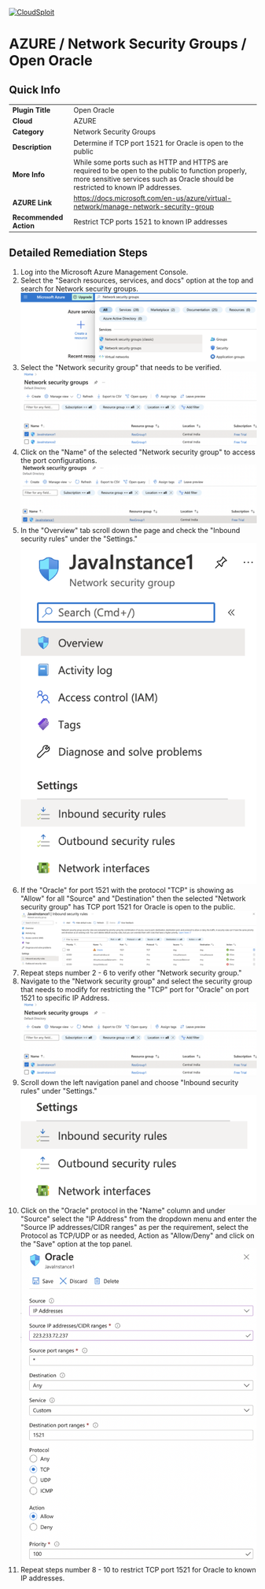 [![CloudSploit](https://cloudsploit.com/img/logo-new-big-text-100.png "CloudSploit")](https://cloudsploit.com)

# AZURE / Network Security Groups / Open Oracle

## Quick Info

| | |
|-|-|
| **Plugin Title** | Open Oracle |
| **Cloud** | AZURE |
| **Category** | Network Security Groups |
| **Description** | Determine if TCP port 1521 for Oracle is open to the public |
| **More Info** | While some ports such as HTTP and HTTPS are required to be open to the public to function properly, more sensitive services such as Oracle should be restricted to known IP addresses. |
| **AZURE Link** | https://docs.microsoft.com/en-us/azure/virtual-network/manage-network-security-group |
| **Recommended Action** | Restrict TCP ports 1521 to known IP addresses |

## Detailed Remediation Steps


1. Log into the Microsoft Azure Management Console.
2. Select the "Search resources, services, and docs" option at the top and search for Network security groups. </br> <img src="/resources/azure/networksecuritygroups/open-oracle/step2.png"/>
3. Select the "Network security group" that needs to be verified. </br> <img src="/resources/azure/networksecuritygroups/open-netbios/step3.png"/>
4. Click on the "Name" of the selected "Network security group" to access the port configurations. </br> <img src="/resources/azure/networksecuritygroups/open-oracle/step4.png"/>
5. In the "Overview" tab scroll down the page and check the "Inbound security rules" under the "Settings." </br> <img src="/resources/azure/networksecuritygroups/open-oracle/step5.png"/>
6. If the "Oracle" for port 1521 with the protocol "TCP" is showing as "Allow" for all "Source" and "Destination" then the selected  "Network security group" has TCP port 1521 for Oracle is open to the public. </br> <img src="/resources/azure/networksecuritygroups/open-oracle/step6.png"/>
7. Repeat steps number 2 - 6 to verify other "Network security group." </br>
8.  Navigate to the "Network security group" and select the security group that needs to modify for restricting the "TCP" port for "Oracle" on port 1521 to specific IP Address.</br> <img src="/resources/azure/networksecuritygroups/open-oracle/step8.png"/>
9. Scroll down the left navigation panel and choose "Inbound security rules" under "Settings."</br> <img src="/resources/azure/networksecuritygroups/open-oracle/step9.png"/>
10. Click on the "Oracle" protocol in the "Name" column and under "Source" select the "IP Address" from the dropdown menu and enter the "Source IP addresses/CIDR ranges" as per the requirement, select the Protocol as TCP/UDP or as needed, Action as "Allow/Deny" and click on the "Save" option at the top panel. </br> <img src="/resources/azure/networksecuritygroups/open-oracle/step10.png"/>
11. Repeat steps number 8 - 10 to restrict TCP port 1521 for Oracle to known IP addresses.</br>

